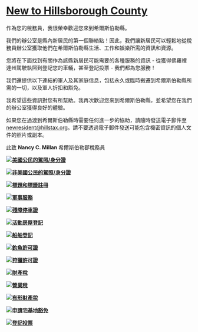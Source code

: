 [New to Hillsborough County](https://www.hillstax.org/new-resident-resources/)
==========================

作為您的稅務員，我很榮幸歡迎您來到希爾斯伯勒縣。

我們的辦公室是縣內新居民的第一個聯絡點！因此，我們讓新居民可以輕鬆地從稅務員辦公室獲取他們在希爾斯伯勒縣生活、工作和娛樂所需的資訊和資源。

您將在下面找到有關作為該縣新居民可能需要的各種服務的資訊 - 從獲得佛羅裡達州駕駛執照到登記您的車輛，甚至登記投票 - 我們都為您服務！

我們還提供以下連結的軍人及其家庭信息，包括永久或臨時搬遷到希爾斯伯勒縣所需的一切，以及軍人折扣和豁免。

我希望這些資訊對您有所幫助。我再次歡迎您來到希爾斯伯勒縣，並希望您在我們的辦公室獲得良好的體驗。

如果您在過渡到希爾斯伯勒縣時需要任何進一步的協助，請隨時發送電子郵件至[newresident@hillstax.org](mailto\:newresident@hillstax.org)。請不要透過電子郵件發送可能包含機密資訊的個人文件的照片或副本。

此致
**Nancy C. Millan**
希爾斯伯勒郡稅務員

[![](https://www.hillstax.org/assets/uploads/2019/07/driver-license-banner-photo-5-350x225.jpg)**美國公民的駕照/身分證**](https://www.hillstax.org/drivers-license-id/drivers-license/)

[![](https://www.hillstax.org/assets/uploads/2023/03/Untitled-design-19-350x225.png)**非美國公民的駕照/身分證**](https://www.hillstax.org/new-resident/)

[![](https://www.hillstax.org/assets/uploads/2019/07/license-plates-banner-photo-1-350x225.jpg)**標題和標籤註冊**](https://www.hillstax.org/title-tag/title/title-transfer/)

[![](https://www.hillstax.org/assets/uploads/2019/01/military-logo-copy.jpg)**軍事服務**](https://www.hillstax.org/other-services/military-service-members-family/)

[![](https://www.hillstax.org/assets/uploads/2019/07/disabled-parking-banner-photo-1-350x225.jpg)**殘障停車證**](https://www.hillstax.org/other-services/disabled-parking-permits/)

[![](https://www.hillstax.org/assets/uploads/2019/07/mobile-homes-banner-photo-350x225.jpg)**活動房屋登記**](https://www.hillstax.org/title-tag/mobile-homes/)

[![](https://www.hillstax.org/assets/uploads/2019/07/boats-vessels-banner-photo-350x225.jpg)**船舶登記**](https://www.hillstax.org/title-tag/boats-vessels/)

[![](https://www.hillstax.org/assets/uploads/2019/07/fishing-banner-photo-350x225.jpg)**釣魚許可證**](https://www.hillstax.org/other-services/fishing-licenses/)

[![](https://www.hillstax.org/assets/uploads/2019/07/hunting-license-banner-photo-1-350x225.jpg)**狩獵許可證**](https://www.hillstax.org/other-services/hunting-licenses/)

[![](https://www.hillstax.org/assets/uploads/2019/07/real-estate-tax-banner-photo-350x225.jpg)**財產稅**](https://www.hillstax.org/taxes/real-estate-tax/payment-fees/)

[![](https://www.hillstax.org/assets/uploads/2019/07/business-tax-banner-photo-350x225.jpg)**營業稅**](https://hillsborough.county-taxes.com/btexpress)

[![](https://www.hillstax.org/assets/uploads/2019/07/tangible-tax-banner-photo-350x225.jpg)**有形財產稅**](https://hillsborough.county-taxes.com/btexpress)

[![](https://www.hillstax.org/assets/uploads/2023/03/iStock-905933204-350x225.jpg)**申請宅基地豁免**](https://www.hcpafl.org/)

[![](https://www.hillstax.org/assets/uploads/2023/03/iStock-584494226-350x225.jpg)**登記投票**](https://www.votehillsborough.gov/)

